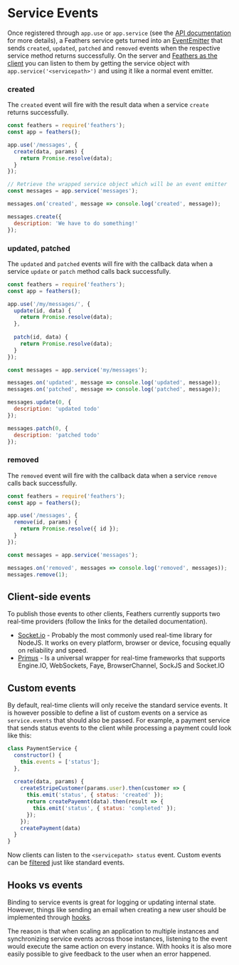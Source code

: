 # Service Events

Once registered through `app.use` or `app.service` (see the [API documentation](api.md) for more details), a Feathers service gets turned into an [EventEmitter](https://nodejs.org/api/events.html) that sends `created`, `updated`, `patched` and `removed` events when the respective service method returns successfully. On the server and [Feathers as the client](../clients/feathers.md) you can listen to them by getting the service object with `app.service('<servicepath>')` and using it like a normal event emitter.

### created

The `created` event will fire with the result data when a service `create` returns successfully.

```js
const feathers = require('feathers');
const app = feathers();

app.use('/messages', {
  create(data, params) {
    return Promise.resolve(data);
  }
});

// Retrieve the wrapped service object which will be an event emitter
const messages = app.service('messages');

messages.on('created', message => console.log('created', message));

messages.create({
  description: 'We have to do something!'
});
```

### updated, patched

The `updated` and `patched` events will fire with the callback data when a service `update` or `patch` method calls back successfully.

```js
const feathers = require('feathers');
const app = feathers();

app.use('/my/messages/', {
  update(id, data) {
    return Promise.resolve(data);
  },
  
  patch(id, data) {
    return Promise.resolve(data);
  }
});

const messages = app.service('my/messages');

messages.on('updated', message => console.log('updated', message));
messages.on('patched', message => console.log('patched', message));

messages.update(0, {
  description: 'updated todo'
});

messages.patch(0, {
  description: 'patched todo'
});
```

### removed

The `removed` event will fire with the callback data when a service `remove` calls back successfully.

```js
const feathers = require('feathers');
const app = feathers();

app.use('/messages', {
  remove(id, params) {
    return Promise.resolve({ id });
  }
});

const messages = app.service('messages');

messages.on('removed', messages => console.log('removed', messages));
messages.remove(1);
```

## Client-side events

To publish those events to other clients, Feathers currently supports two real-time providers (follow the links for the detailed documentation).

* [Socket.io](socket-io.md) - Probably the most commonly used real-time library for NodeJS. It works on every platform, browser or device, focusing equally on reliability and speed.
* [Primus](primus.md) - Is a universal wrapper for real-time frameworks that supports Engine.IO, WebSockets, Faye, BrowserChannel, SockJS and Socket.IO

## Custom events

By default, real-time clients will only receive the standard service events. It is however possible to define a list of custom events on a service as `service.events` that should also be passed. For example, a payment service that sends status events to the client while processing a payment could look like this:

```js
class PaymentService {
  constructor() {
    this.events = ['status'];
  },
  
  create(data, params) {
    createStripeCustomer(params.user).then(customer => {
      this.emit('status', { status: 'created' });
      return createPayemnt(data).then(result => {
        this.emit('status', { status: 'completed' });
      });
    });
    createPayment(data)
  }
}
```

Now clients can listen to the `<servicepath> status` event. Custom events can be [filtered](filtering.md) just like standard events.

## Hooks vs events

Binding to service events is great for logging or updating internal state. However, things like sending an email when creating a new user should be implemented through [hooks](../hooks/readme.md).

The reason is that when scaling an application to multiple instances and synchronizing service events across those instances, listening to the event would execute the same action on every instance. With hooks it is also more easily possible to give feedback to the user when an error happened.
